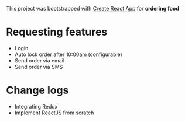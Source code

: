 This project was bootstrapped with [Create React App](https://github.com/facebookincubator/create-react-app) for **ordering food**

# Requesting features

- Login
- Auto lock order after 10:00am (configurable)
- Send order via email
- Send order via SMS

# Change logs

- Integrating Redux
- Implement ReactJS from scratch